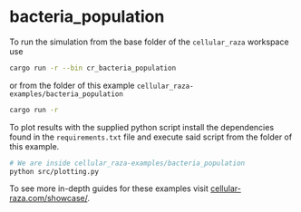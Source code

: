 # bacteria_population

To run the simulation from the base folder of the `cellular_raza` workspace use

```bash
cargo run -r --bin cr_bacteria_population
```

or from the folder of this example `cellular_raza-examples/bacteria_population`

```bash
cargo run -r
```

To plot results with the supplied python script install the dependencies found in the
`requirements.txt` file and execute said script from the folder of this example.

```bash
# We are inside cellular_raza-examples/bacteria_population
python src/plotting.py
```

To see more in-depth guides for these examples visit
[cellular-raza.com/showcase/](https://cellular-raza.com/showcase/).
